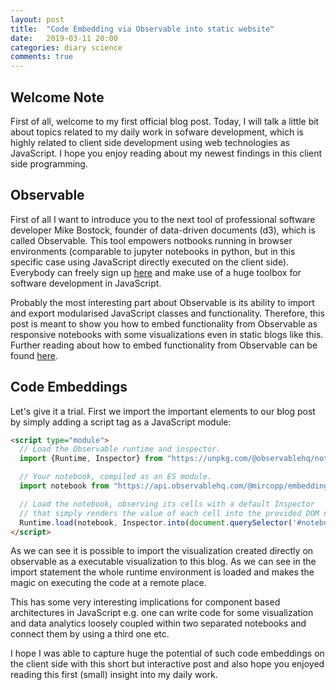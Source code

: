 ```yaml
---
layout: post
title:  "Code Embedding via Observable into static website"
date:   2019-03-11 20:00
categories: diary science
comments: true
---
```

## Welcome Note

First of all, welcome to my first official blog post. Today, I will talk a little bit about topics related to my daily work in sofware development, which is highly related to client side development using web technologies as JavaScript. I hope you enjoy reading about my newest findings in this client side programming.

## Observable

First of all I want to introduce you to the next tool of professional software developer Mike Bostock, founder of data-driven documents (d3), which is called Observable. This tool empowers notbooks running in browser environments (comparable to jupyter notebooks in python, but in this specific case using JavaScript directly executed on the client side).
Everybody can freely sign up [here][observable] and make use of a huge toolbox for software development in JavaScript.

Probably the most interesting part about Observable is its ability to import and export modularised JavaScript classes and functionality. Therefore, this post is meant to show you how to embed functionality from Observable as responsive notebooks with some visualizations even in static blogs like this. Further reading about how to embed functionality from Observable can be found [here][embedding].

## Code Embeddings
Let's give it a trial. First we import the important elements to our blog post by simply adding a script tag as a JavaScript module:
```html
<script type="module">
  // Load the Observable runtime and inspector.
  import {Runtime, Inspector} from "https://unpkg.com/@observablehq/notebook-runtime?module";

  // Your notebook, compiled as an ES module.
  import notebook from "https://api.observablehq.com/@mircopp/embedding-test-notebook.js";

  // Load the notebook, observing its cells with a default Inspector
  // that simply renders the value of each cell into the provided DOM node.
  Runtime.load(notebook, Inspector.into(document.querySelector('#notebook')));
</script>
```
<div id="notebook"></div>
<script type="module">
  // Load the Observable runtime and inspector.
  import {Runtime, Inspector} from "https://unpkg.com/@observablehq/notebook-runtime?module";

  // Your notebook, compiled as an ES module.
  import notebook from "https://api.observablehq.com/@mircopp/embedding-test-notebook.js";

  // Load the notebook, observing its cells with a default Inspector
  // that simply renders the value of each cell into the provided DOM node.
  Runtime.load(notebook, Inspector.into(document.querySelector('#notebook')));
</script>
    
As we can see it is possible to import the visualization created directly on observable as a executable visualization to this blog. As we can see in the import statement the whole runtime environment is loaded and makes the magic on executing the code at a remote place.
 
This has some very interesting implications for component based architectures in JavaScript e.g. one can write code for some visualization and data analytics loosely coupled within two separated notebooks and connect them by using a third one etc.

I hope I was able to capture huge the potential of such code embeddings on the client side with this short but interactive post and also hope you enjoyed reading this first (small) insight into my daily work.  

[observable]:       https://observablehq.com/
[embedding]:        https://observablehq.com/@observablehq/downloading-and-embedding-notebooks
